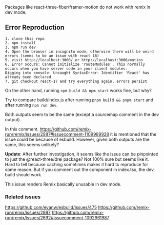 Packages like react-three-fiber/framer-motion do not work with remix in dev mode.

## Error Reproduction

```
1. clone this repo
2. npm install
3. npm run dev
4. Open the browser in incognito mode, otherwise there will be weird errors (seems to be an issue with react 18)
5. visit http://localhost:3000/ or http://localhost:3000/motion
6. Error occurs: Cannot initialize 'routeModules'. This normally occurs when you have server code in your client modules. 
Digging into console: Uncaught SyntaxError: Identifier 'React' has already been declared
7. git checkout react-17 and try everything again, errors persist
```


On the other hand, running `npm build && npm start` works fine, but why?

Try to compare build/index.js after running `pnpm build && pnpm start` and after running `npm run dev`.

Both outputs seem to be the same (except a sourcemap comment in the dev output).

In this comment, https://github.com/remix-run/remix/issues/2987#issuecomment-1109989928 it is mentioned that the issue could be because of esbuild.
However, given both outputs are the same, this seems unlikely?

**Update**:
After further investigation, it seems like the issue can be pinpointed to just the @react-three/drei package? Not 100% sure but seems like it. Hard to tell because caching sometimes makes it hard to reproduce for some reason. But if you comment out the <Box> component in index.tsx, the dev build should work.

This issue renders Remix basically unusable in dev mode.

### Related issues
https://github.com/evanw/esbuild/issues/475
https://github.com/remix-run/remix/issues/2987
https://github.com/remix-run/remix/issues/2692#issuecomment-1092961987
